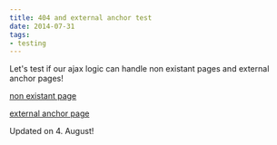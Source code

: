 ```yaml
---
title: 404 and external anchor test
date: 2014-07-31
tags:
- testing
---
```


Let's test if our ajax logic can handle non existant pages and external anchor pages!

[non existant page](/fail.html)

[external anchor page](https://github.com/majodev/sjgrabber#about)

Updated on 4. August!